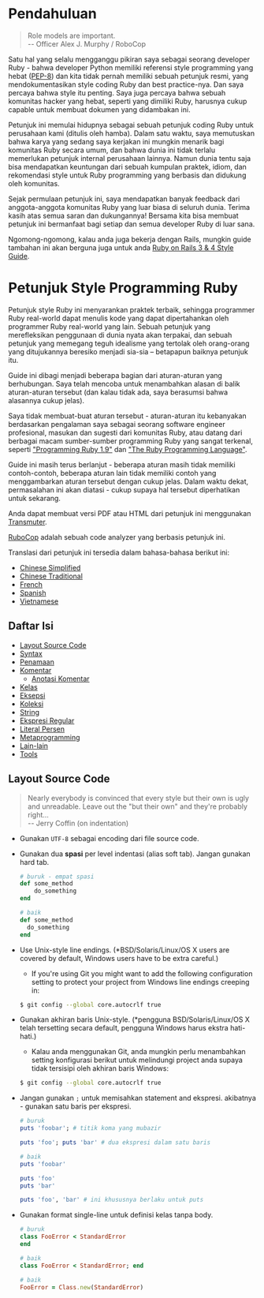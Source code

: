 # Pendahuluan

> Role models are important. <br/>
> -- Officer Alex J. Murphy / RoboCop

Satu hal yang selalu mengganggu pikiran saya sebagai seorang developer Ruby - 
bahwa developer Python memiliki referensi style programming yang hebat 
([PEP-8](http://www.python.org/dev/peps/pep-0008/)) dan kita tidak pernah
memiliki sebuah petunjuk resmi, yang mendokumentasikan style coding Ruby dan
best practice-nya. Dan saya percaya bahwa style itu penting. Saya juga percaya
bahwa sebuah komunitas hacker yang hebat, seperti yang dimiliki Ruby, harusnya
cukup capable untuk membuat dokumen yang didambakan ini.

Petunjuk ini memulai hidupnya sebagai sebuah petunjuk coding Ruby untuk
perusahaan kami (ditulis oleh hamba). Dalam satu waktu, saya memutuskan bahwa
karya yang sedang saya kerjakan ini mungkin menarik bagi komunitas Ruby secara umum,
dan bahwa dunia ini tidak terlalu memerlukan petunjuk internal perusahaan lainnya.
Namun dunia tentu saja bisa mendapatkan keuntungan dari sebuah kumpulan praktek,
idiom, dan rekomendasi style untuk Ruby programming yang berbasis dan didukung oleh
komunitas.

Sejak permulaan petunjuk ini, saya mendapatkan banyak feedback dari anggota-anggota
komunitas Ruby yang luar biasa di seluruh dunia. Terima kasih atas semua saran dan
dukungannya! Bersama kita bisa membuat petunjuk ini bermanfaat bagi setiap dan semua
developer Ruby di luar sana.

Ngomong-ngomong, kalau anda juga bekerja dengan Rails, mungkin guide tambahan ini akan
berguna juga untuk anda [Ruby on Rails 3 & 4 Style Guide](https://github.com/bbatsov/rails-style-guide).

# Petunjuk Style Programming Ruby

Petunjuk style Ruby ini menyarankan praktek terbaik, sehingga programmer Ruby real-world
dapat menulis kode yang dapat dipertahankan oleh programmer Ruby real-world yang lain. Sebuah
petunjuk  yang merefleksikan penggunaan di dunia nyata akan terpakai, dan sebuah
petunjuk yang memegang teguh idealisme yang tertolak oleh orang-orang yang ditujukannya
beresiko menjadi sia-sia &ndash; betapapun baiknya petunjuk itu.

Guide ini dibagi menjadi beberapa bagian dari aturan-aturan yang berhubungan. Saya telah mencoba
untuk menambahkan alasan di balik aturan-aturan tersebut (dan kalau tidak ada, saya berasumsi
bahwa alasannya cukup jelas).

Saya tidak membuat-buat aturan tersebut - aturan-aturan itu kebanyakan berdasarkan pengalaman
saya sebagai seorang software engineer profesional, masukan dan sugesti dari komunitas Ruby, atau
datang dari berbagai macam sumber-sumber programming Ruby yang sangat terkenal, seperti 
["Programming Ruby 1.9"](http://pragprog.com/book/ruby4/programming-ruby-1-9-2-0)
dan ["The Ruby Programming Language"](http://www.amazon.com/Ruby-Programming-Language-David-Flanagan/dp/0596516177).

Guide ini masih terus berlanjut - beberapa aturan masih tidak memiliki contoh-contoh, beberapa aturan lain
tidak memiliki contoh yang menggambarkan aturan tersebut dengan cukup jelas. Dalam waktu dekat, permasalahan
ini akan diatasi - cukup supaya hal tersebut diperhatikan untuk sekarang.

Anda dapat membuat versi PDF atau HTML dari petunjuk ini menggunakan [Transmuter](https://github.com/TechnoGate/transmuter).

[RuboCop](https://github.com/bbatsov/rubocop) adalah sebuah code analyzer yang berbasis petunjuk ini.

Translasi dari petunjuk ini tersedia dalam bahasa-bahasa berikut ini:

* [Chinese Simplified](https://github.com/JuanitoFatas/ruby-style-guide/blob/master/README-zhCN.md)
* [Chinese Traditional](https://github.com/JuanitoFatas/ruby-style-guide/blob/master/README-zhTW.md)
* [French](https://github.com/porecreat/ruby-style-guide/blob/master/README-frFR.md)
* [Spanish](https://github.com/alemohamad/ruby-style-guide/blob/master/README-esLA.md)
* [Vietnamese](https://github.com/scrum2b/ruby-style-guide/blob/master/README-viVN.md) 

## Daftar Isi

* [Layout Source Code](#source-code-layout)
* [Syntax](#syntax)
* [Penamaan](#naming)
* [Komentar](#comments)
    * [Anotasi Komentar](#comment-annotations)
* [Kelas](#classes--modules)
* [Eksepsi](#exceptions)
* [Koleksi](#collections)
* [String](#strings)
* [Ekspresi Regular](#regular-expressions)
* [Literal Persen](#percent-literals)
* [Metaprogramming](#metaprogramming)
* [Lain-lain](#misc)
* [Tools](#tools)

## Layout Source Code

> Nearly everybody is convinced that every style but their own is
> ugly and unreadable. Leave out the "but their own" and they're
> probably right... <br/>
> -- Jerry Coffin (on indentation)

* Gunakan `UTF-8` sebagai encoding dari file source code.
* Gunakan dua **spasi** per level indentasi (alias soft tab). Jangan gunakan hard tab.

    ```Ruby
    # buruk - empat spasi
    def some_method
        do_something
    end

    # baik
    def some_method
      do_something
    end
    ```
* Use Unix-style line endings. (*BSD/Solaris/Linux/OS X users are covered by default,
  Windows users have to be extra careful.)
    * If you're using Git you might want to add the following
    configuration setting to protect your project from Windows line
    endings creeping in:

    ```bash
    $ git config --global core.autocrlf true
    ```

* Gunakan akhiran baris Unix-style. (*pengguna BSD/Solaris/Linux/OS X telah tersetting secara default,
  pengguna Windows harus ekstra hati-hati.)
    * Kalau anda menggunakan Git, anda mungkin perlu menambahkan setting konfigurasi
    berikut untuk melindungi project anda supaya tidak tersisipi oleh akhiran baris Windows:

    ```bash
    $ git config --global core.autocrlf true
    ```

* Jangan gunakan `;` untuk memisahkan statement and ekspresi. akibatnya - gunakan satu baris per ekspresi.

    ```Ruby
    # buruk
    puts 'foobar'; # titik koma yang mubazir

    puts 'foo'; puts 'bar' # dua ekspresi dalam satu baris

    # baik
    puts 'foobar'

    puts 'foo'
    puts 'bar'

    puts 'foo', 'bar' # ini khususnya berlaku untuk puts
    ```
* Gunakan format single-line untuk definisi kelas tanpa body.

    ```Ruby
    # buruk
    class FooError < StandardError
    end

    # baik
    class FooError < StandardError; end

    # baik
    FooError = Class.new(StandardError)
    ```